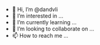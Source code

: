- 👋 Hi, I’m @dandvli
- 👀 I’m interested in ...
- 🌱 I’m currently learning ...
- 💞️ I’m looking to collaborate on ...
- 📫 How to reach me ...

<!---
dandvli/dandvli is a ✨ special ✨ repository because its `README.md` (this file) appears on your GitHub profile.
You can click the Preview link to take a look at your changes.
--->
